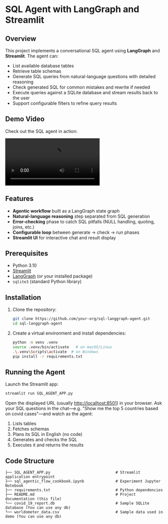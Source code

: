 # SQL Agent with LangGraph and Streamlit

## Overview

This project implements a conversational SQL agent using **LangGraph** and **Streamlit**. The agent can:

- List available database tables
- Retrieve table schemas
- Generate SQL queries from natural-language questions with detailed reasoning
- Check generated SQL for common mistakes and rewrite if needed
- Execute queries against a SQLite database and stream results back to the user
- Support configurable filters to refine query results

## Demo Video

Check out the SQL agent in action:

<video src="[https://raw.githubusercontent.com/username/repo/branch/path/demo.mp4](https://github.com/animesh1012/data_analyst_agent/blob/main/demo.mp4)" controls></video>




## Features

- **Agentic workflow** built as a LangGraph state graph
- **Natural-language reasoning** step separated from SQL generation
- **Error-checking** phase to catch SQL pitfalls (NULL handling, quoting, joins, etc.)
- **Configurable loop** between generate → check → run phases
- **Streamlit UI** for interactive chat and result display

## Prerequisites

- Python 3.10
- [Streamlit](https://streamlit.io/)
- [LangGraph](https://github.com/langgraph/langgraph) (or your installed package)
- `sqlite3` (standard Python library)

## Installation

1. Clone the repository:
   ```bash
   git clone https://github.com/your-org/sql-langgraph-agent.git
   cd sql-langgraph-agent
   ```
2. Create a virtual environment and install dependencies:
   ```bash
   python -m venv .venv
   source .venv/bin/activate   # on macOS/Linux
   .\.venv\Scripts\activate  # on Windows
   pip install -r requirements.txt
   ```

## Running the Agent

Launch the Streamlit app:

```bash
streamlit run SQL_AGENT_APP.py
```

Open the displayed URL (usually [http://localhost:8501](http://localhost:8501)) in your browser. Ask your SQL questions in the chat—e.g. "Show me the top 5 countries based on covid cases"—and watch as the agent:

1. Lists tables
2. Fetches schemas
3. Plans its SQL in English (no code)
4. Generates and checks the SQL
5. Executes it and returns the results

## Code Structure

```
├── SQL_AGENT_APP.py                             # Streamlit application entrypoint
├── sql_agentic_flow_cookbook.ipynb              # Experiment Jupyter Notebook
├── requirements.txt                             # Python dependencies
├── README.md                                    # Project documentation (this file)
└── covid_19_report.db                           # Sample SQLite database (You can use any db)
└── worldometer_data.csv                         # Sample data used in demo (You can use any db)
```



